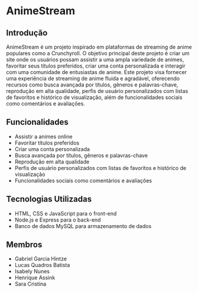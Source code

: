 

# AnimeStream

## Introdução

AnimeStream é um projeto inspirado em plataformas de streaming de anime populares como a Crunchyroll. O objetivo principal deste projeto é criar um site onde os usuários possam assistir a uma ampla variedade de animes, favoritar seus títulos preferidos, criar uma conta personalizada e interagir com uma comunidade de entusiastas de anime. Este projeto visa fornecer uma experiência de streaming de anime fluida e agradável, oferecendo recursos como busca avançada por títulos, gêneros e palavras-chave, reprodução em alta qualidade, perfis de usuário personalizados com listas de favoritos e histórico de visualização, além de funcionalidades sociais como comentários e avaliações.

## Funcionalidades

- Assistir a animes online
- Favoritar títulos preferidos
- Criar uma conta personalizada
- Busca avançada por títulos, gêneros e palavras-chave
- Reprodução em alta qualidade
- Perfis de usuário personalizados com listas de favoritos e histórico de visualização
- Funcionalidades sociais como comentários e avaliações

## Tecnologias Utilizadas

- HTML, CSS e JavaScript para o front-end
- Node.js e Express para o back-end
- Banco de dados MySQL para armazenamento de dados

## Membros

 - Gabriel Garcia Hintze
 - Lucas Quadros Batista
 - Isabely Nunes
 - Henrique Assink
 - Sara Cristina


